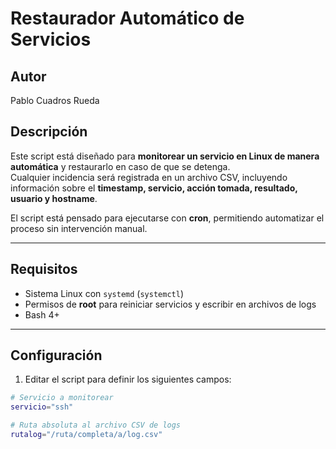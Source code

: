 # Restaurador Automático de Servicios

## Autor
Pablo Cuadros Rueda

## Descripción
Este script está diseñado para **monitorear un servicio en Linux de manera automática** y restaurarlo en caso de que se detenga.  
Cualquier incidencia será registrada en un archivo CSV, incluyendo información sobre el **timestamp, servicio, acción tomada, resultado, usuario y hostname**.  

El script está pensado para ejecutarse con **cron**, permitiendo automatizar el proceso sin intervención manual.

---

## Requisitos
- Sistema Linux con `systemd` (`systemctl`)  
- Permisos de **root** para reiniciar servicios y escribir en archivos de logs  
- Bash 4+  

---

## Configuración

1. Editar el script para definir los siguientes campos:

```bash
# Servicio a monitorear
servicio="ssh"

# Ruta absoluta al archivo CSV de logs
rutalog="/ruta/completa/a/log.csv"
